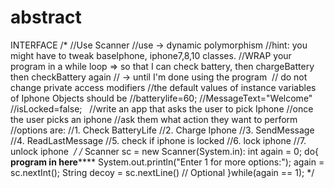 # abstract
INTERFACE
/*
        //Use Scanner
        //use -> dynamic polymorphism
        //hint: you might have to tweak baseIphone, iphone7,8,10 classes.
        //WRAP your program in a while loop => so that I can check battery, then chargeBattery then checkBattery again
        // -> until I'm done using the program
​
        // do not change private access modifiers
        //the default values of instance variables of Iphone Objects should be
        //batterylife=60;
        //MessageText="Welcome"
        //isLocked=false;
​
​
        //write an app that asks the user to pick Iphone
        //once the user picks an iphone
        //ask them what action they want to perform
        //options are:
        //1. Check BatteryLife
        //2. Charge Iphone
        //3. SendMessage
        //4. ReadLastMessage
        //5. check if iphone is locked
        //6. lock iphone
        //7. unlock iphone
​
 */
 /*
Scanner sc = new Scanner(System.in):
int again = 0;
do{
​
******program in here**********
​
System.out.println("Enter 1 for more options:");
again = sc.nextInt();
String decoy = sc.nextLine() // Optional
}while(again == 1);
 */
